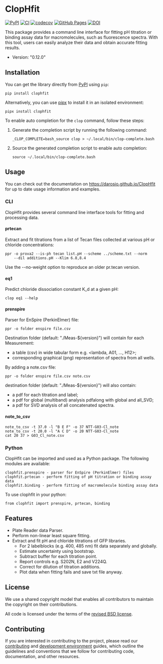# ClopHfit

[![PyPI](https://img.shields.io/pypi/v/ClopHfit.svg)](https://pypi.org/project/ClopHfit/)
[![CI](https://github.com/darosio/ClopHfit/actions/workflows/ci.yml/badge.svg)](https://github.com/darosio/ClopHfit/actions/workflows/ci.yml)
[![codecov](https://codecov.io/gh/darosio/ClopHfit/branch/main/graph/badge.svg?token=OU6F9VFUQ6)](https://codecov.io/gh/darosio/ClopHfit)
[![GitHub Pages](https://img.shields.io/badge/docs-GitHub%20Pages-blue?logo=github)](https://darosio.github.io/ClopHfit/)
[![DOI](https://zenodo.org/badge/DOI/10.5281/zenodo.6354111.svg)](https://doi.org/10.5281/zenodo.6354111)

This package provides a command line interface for fitting pH titration or
binding assay data for macromolecules, such as fluorescence spectra. With this
tool, users can easily analyze their data and obtain accurate fitting results.

- Version: "0.12.0"

## Installation

You can get the library directly from [PyPI](https://pypi.org/project/ClopHfit/)
using `pip`:

```
pip install clophfit
```

Alternatively, you can use [pipx](https://pypa.github.io/pipx/) to install it in
an isolated environment:

```
pipx install clophfit
```

To enable auto completion for the `clop` command, follow these steps:

1. Generate the completion script by running the following command:

   ```
   _CLOP_COMPLETE=bash_source clop > ~/.local/bin/clop-complete.bash
   ```

1. Source the generated completion script to enable auto completion:

   ```
   source ~/.local/bin/clop-complete.bash
   ```

## Usage

You can check out the documentation on <https://darosio.github.io/ClopHfit> for
up to date usage information and examples.

### CLI

ClopHfit provides several command line interface tools for fitting and
processing data.

#### prtecan

Extract and fit titrations from a list of Tecan files collected at various pH or
chloride concentrations:

```
ppr -o prova2 --is-ph tecan list.pH --scheme ../scheme.txt --norm
    --dil additions.pH --Klim 6.8,8.4
```

Use the --no-weight option to reproduce an older pr.tecan version.

#### eq1

Predict chloride dissociation constant K_d at a given pH:

```
clop eq1 --help
```

#### prenspire

Parser for EnSpire (PerkinElmer) file:

```
ppr -o folder enspire file.csv
```

Destination folder (default: "./Meas-${version}") will contain for each Measurement:

- a table (csv) in wide tabular form e.g. \<lambda, A01, ..., H12>;
- corresponding graphical (png) representation of spectra from all wells.

By adding a note.csv file:

```
ppr -o folder enspire file.csv note.csv
```

destination folder (default: "./Meas-${version}") will also contain:

- a pdf for each titration and label;
- a pdf for global (multiband) analysis pdfalong with global and all_SVD;
- a pdf for SVD analysis of all concatenated spectra.

#### note_to_csv

```
note_to_csv -t 37.0 -l "B E F" -o 37 NTT-G03-Cl_note
note_to_csv -t 20.0 -l "A C D" -o 20 NTT-G03-Cl_note
cat 20 37 > G03_Cl_note.csv
```

### Python

ClopHfit can be imported and used as a Python package. The following modules are
available:

```
clophfit.prenspire - parser for EnSpire (PerkinElmer) files
clophfit.prtecan - perform fitting of pH titration or binding assay data
clophfit.binding - perform fitting of macromolecule binding assay data
```

To use clophfit in your python:

```
from clophfit import prenspire, prtecan, binding
```

## Features

- Plate Reader data Parser.
- Perform non-linear least square fitting.
- Extract and fit pH and chloride titrations of GFP libraries.
  - For 2 labelblocks (e.g. 400, 485 nm) fit data separately and globally.
  - Estimate uncertainty using bootstrap.
  - Subtract buffer for each titration point.
  - Report controls e.g. S202N, E2 and V224Q.
  - Correct for dilution of titration additions.
  - Plot data when fitting fails and save txt file anyway.

## License

We use a shared copyright model that enables all contributors to maintain the
copyright on their contributions.

All code is licensed under the terms of the [revised BSD license](LICENSE.txt).

## Contributing

If you are interested in contributing to the project, please read our
[contributing](https://darosio.github.io/ClopHfit/references/contributing.html)
and
[development environment](https://darosio.github.io/ClopHfit/references/development.html)
guides, which outline the guidelines and conventions that we follow for
contributing code, documentation, and other resources.
